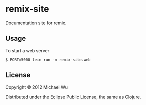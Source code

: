# remix-site

Documentation site for remix.

## Usage

To start a web server

    $ PORT=5000 lein run -m remix-site.web

## License

Copyright © 2012 Michael Wu

Distributed under the Eclipse Public License, the same as Clojure.
